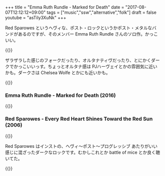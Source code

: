 +++
title = "Emma Ruth Rundle - Marked for Death"
date = "2017-08-07T12:12:12+09:00"
tags = ["music","ssw","alternative","folk"]
draft = false
youtube = "asTily3XuNk"
+++

Red Sparowes というヘヴィな、ポスト・ロックというかポスト・メタルなバンドがあるのですが、そのメンバー Emma Ruth Rundle さんのソロ作。かっこいい。

{{<youtube u5H07c8DlgI>}}

ザラザラした感じのフォークだったり、オルタナティヴだったり、とにかくダークでかっこいいっす。ちょっとオルタナ感は PJハーヴェイとかの雰囲気に近いかも。ダークさは Chelsea Wolfe とかにも近いかも。

{{<youtube wDlJ7BBPJw0>}}

### Emma Ruth Rundle - Marked for Death (2016)
{{<amazon B01KHUFSM2>}}

### Red Sparowes - Every Red Heart Shines Toward the Red Sun (2006)

{{<amazon B000H0MMBS>}}

Red Sparowes はインストの、ヘヴィ〜ポスト〜プログレッシブ あたりがいい感じに混ざったダークなロックです。むかしこれとか battle of mice とか良く聴いてた。

{{<youtube ZjhG7NdSRsc>}}
